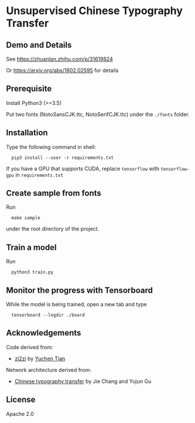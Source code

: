 # Unsupervised Chinese Typography Transfer

## Demo and Details

See https://zhuanlan.zhihu.com/p/31619824

Or https://arxiv.org/abs/1802.02595 for details

## Prerequisite

Install Python3 (>=3.5)

Put two fonts (NotoSansCJK.ttc, NotoSerifCJK.ttc) under the `./fonts` folder.

## Installation

Type the following command in shell:

```
  pip3 install --user -r requirements.txt
```

If you have a GPU that supports CUDA, replace `tensorflow` with `tensorflow-gpu` in `requirements.txt`

## Create sample from fonts

Run 

```
  make sample
```

under the root directory of the project.

## Train a model

Run

```
  python3 train.py
```

## Monitor the progress with Tensorboard

While the model is being trained, open a new tab and type

```
  tensorboard --logdir ./board
```

## Acknowledgements
Code derived from:

* [zi2zi](https://github.com/kaonashi-tyc/zi2zi) by [Yuchen Tian](https://github.com/kaonashi-tyc)

Network architecture derived from:

* [Chinese typography transfer](https://arxiv.org/abs/1707.04904) by Jie Chang and Yujun Gu

## License
Apache 2.0
